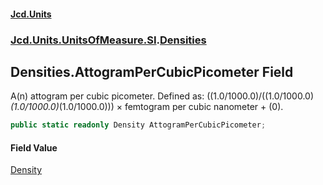 #### [Jcd.Units](index.md 'index')
### [Jcd.Units.UnitsOfMeasure.SI](Jcd.Units.UnitsOfMeasure.SI.md 'Jcd.Units.UnitsOfMeasure.SI').[Densities](Densities.md 'Jcd.Units.UnitsOfMeasure.SI.Densities')

## Densities.AttogramPerCubicPicometer Field

A(n) attogram per cubic picometer. Defined as: ((1.0/1000.0)/((1.0/1000.0)*(1.0/1000.0)*(1.0/1000.0))) × femtogram per cubic nanometer + (0).

```csharp
public static readonly Density AttogramPerCubicPicometer;
```

#### Field Value
[Density](Density.md 'Jcd.Units.UnitTypes.Density')